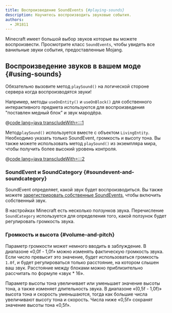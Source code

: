 ```yaml
---
title: Воспроизведение SoundEvents {#playing-sounds}
description: Научитесь воспроизводить звуковые события.
authors:
  - JR1811
---
```


Minecraft имеет большой выбор звуков которые вы можете воспроизвести. Просмотрите класс `SoundEvents`, чтобы увидеть все ванильные звуки события, предоставленные Mojang.

## Воспроизведение звуков в вашем моде {#using-sounds}

Обязательно вызовите метод `playSound()` на логической стороне сервера когда воспроизводятся звуки!

Например, методы `useOnEntity()` и `useOnBlock()` для собственного интерактивного предмета используются для воспроизведения "поставлен медный блок" и звук мародёра.

@[code lang=java transcludeWith=:::1](@/reference/latest/src/main/java/com/example/docs/item/custom/CustomSoundItem.java)

Метод`playSound()` используется вместе с объектом `LivingEntity`. Необходимо указать только SoundEvent, громкость и высоту тона. Вы также можете использовать метод `playSound()` из экземпляра мира, чтобы получить более высокий уровень контроля.

@[code lang=java transcludeWith=:::2](@/reference/latest/src/main/java/com/example/docs/item/custom/CustomSoundItem.java)

### SoundEvent и SoundCategory {#soundevent-and-soundcategory}

SoundEvent определяет, какой звук будет воспроизводиться. Вы также можете [зарегистрировать собственные SoundEvents](./custom), чтобы включить собственный звук.

В настройках Minecraft есть несколько ползунков звука. Перечисление `SoundCategory` используется для определения того, какой ползунок будет регулировать громкость звука.

### Громкость и высота {#volume-and-pitch}

Параметр громкости может немного вводить в заблуждение. В диапазоне «0,0f - 1,0f» можно изменять фактическую громкость звука. Если число превысит это значение, будет использоваться громкость `1.0f`, и будет регулироваться только расстояние, на котором слышен ваш звук. Расстояние между блоками можно приблизительно рассчитать по формуле «звук \* 16».

Параметр высоты тона увеличивает или уменьшает значение высоты тона, а также изменяет длительность звука. В диапазоне «(0,5f - 1,0f)» высота тона и скорость уменьшаются, тогда как большие числа увеличивают высоту тона и скорость. Числа ниже «0,5f» сохранят значение высоты тона «0,5f».
